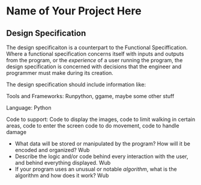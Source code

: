 # Name of Your Project Here

## Design Specification

The design specificaiton is a counterpart to the Functional Speciffication. Where a functional specification concerns itself
with inputs and outputs from the program, or the *experience* of a user running the program, the design specification is concerned with decisions that the engineer and programmer must make during its creation.

The design specification should include information like:

Tools and Frameworks: Runpython, ggame, maybe some other stuff

Language: Python

Code to support:
Code to display the images, code to limit walking in certain areas, code to enter the screen code to do movement, code to handle damage

* What data will be stored or manipulated by the program? How will it be encoded and organized? Wub
* Describe the logic and/or code behind every interaction with the user, and behind everything displayed. Wub
* If your program uses an unusual or notable *algorithm*, what is the algorithm and how does it work? Wub
